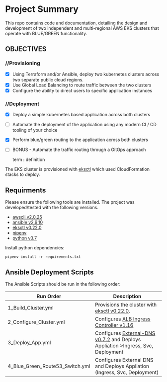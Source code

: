 # Project Summary
This repo contains code and documentation, detailing the design and development of two independent and multi-regional AWS EKS clusters that operate with BLUE/GREEN functionality.

## OBJECTIVES
### //Provisioning
- [x] Using Terraform and/or Ansible, deploy two kubernetes clusters across two separate public cloud regions. 
- [x] Use Global Load Balancing to route traffic between the two clusters
- [x] Configure the ability to direct users to specific application instances 
### //Deployment
- [x] Deploy a simple kubernetes based application across both clusters
- [ ] Automate the deployment of the application using any modern CI / CD tooling
of your choice
- [x] Perform blue/green routing to the application across both clusters
- [ ] BONUS​ - Automate the traffic routing through a GitOps approach

 	term
: definition 

The EKS cluster is provisioned with [eksctl](https://eksctl.io/) which used CloudFormation stacks to deploy.

## Requirments
Please ensure the following tools are installed. The project was developed/tested with the following versions.
- [awscli v2.0.25](https://docs.aws.amazon.com/cli/latest/userguide/cli-chap-install.html)
- [ansible v2.9.10](https://docs.ansible.com/ansible/latest/installation_guide/intro_installation.html)
- [eksctl v0.22.0](https://eksctl.io/)
- [pipenv](https://pypi.org/project/pipenv/)
- [python v3.7](https://www.python.org/downloads/)

Install python dependencies:
```
pipenv install -r requirements.txt
```


## Ansible Deployment Scripts
The Ansible Scripts should be run in the following order:

| Run Order  |  Description |
|-|-|
|  1_Build_Cluster.yml | Provisions the cluster with [eksctl v0.22.0](https://eksctl.io/).  |
|  2_Configure_Cluster.yml | Configures [ALB Ingress Controller v1.16](https://kubernetes-sigs.github.io/aws-alb-ingress-controller/) |
|  3_Deploy_App.yml |  Configures [External-DNS v0.7.2](https://github.com/kubernetes-sigs/external-dns) and Deploys Appliation >Ingress, Svc, Deployment | 
|  4_Blue_Green_Route53_Switch.yml |  Configures External DNS and Deploys Appliation (Ingress, Svc, Deployment) | 


